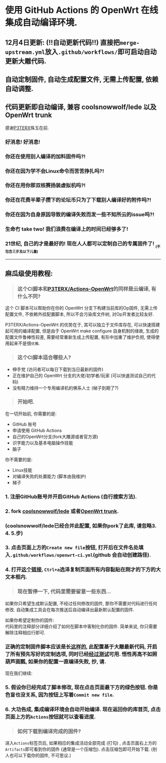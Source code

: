 # 使用 GitHub Actions 的 OpenWrt 在线集成自动编译环境.

## 12月4日更新: (!!自动更新代码!!) 直接把`merge-upstream.yml`放入`.github/workflows/`即可启动自动更新大雕代码.

## 自动定制固件, 自动生成配置文件, 无需上传配置, 依赖自动调整.

## 代码更新即自动编译, 兼容 coolsnowwolf/lede 以及 OpenWrt trunk

感谢[P3TERX](https://github.com/P3TERX/Actions-OpenWrt)珠玉在前.

### 好消息! 好消息!
### 你还在使用别人编译的加料固件吗?!
### 你还在因为学不会Linux命令而苦苦挣扎吗?!
### 你还在用你那双核赛扬装虚拟机吗?!
### 你还在花费半辈子攒下的论坛币只为了下载别人编译好的附件吗?!
### 你还在因为自身原因导致的编译失败而发一些不知所云的issue吗?!
### 生命冇 take two! 我们浪费在编译上的时间已经够多了!
### 21世纪, 自己的才是最好的! 现在人人都可以定制自己的专属固件了! <sub><sub>(不包含三岁及以下儿童)</sub></sub>

---

## 麻瓜级使用教程:

> ### 这个CI脚本和[P3TERX/Actions-OpenWrt](https://github.com/P3TERX/Actions-OpenWrt)的同样是云编译, 有什么不同?

这个 CI 脚本可以帮助你在你的 OpenWrt 分支下构建当前库的Op固件, 无需上传配置文件, 不依赖外挂配置脚本, 所以不会污染库文件树, 对Op开发者比较友好.

P3TERX/Actions-OpenWrt 的优势在于, 其可以独立于文件库存在, 可以快速搭建起可用的编译配置, 但是由于 OpenWrt make configure 自身机制的缘故, 生成的配置文件鲁棒性较差, 需要经常重新生成上传配置, 有形中加重了维护负担, 使得使用起来不是很`优雅`.

> ### 这个CI脚本适合哪些人?

- 伸手党 (访问者可以每日下载到当日最新的固件)
- 正在维护自己的 OpenWrt 分支的大佬/初学者/玩家 (可以快速测试自己的代码)
- 没有精力维持一个专用编译机的佛系人士 (梯子到期了?)

> ### 开始吧.

在一切开始前, 你需要的是:

- GitHub 账号
- 申请使用 GitHub Actions
- 自己的OpenWrt分支(fork大雕源或者官方源)
- 识字能力以及基本电脑操作技能
- 脑子

你不需要的是:

- Linux技能
- 对编译失败的处置能力 (脚本由我维护)
- 梯子

### 1. 注册GitHub账号并开启GitHub Actions (自行搜索方法).

### 2. fork [coolsnowwolf/lede](https://github.com/coolsnowwolf/lede) 或者[OpenWrt trunk](https://github.com/openwrt/openwrt).

### (coolsnowwolf/lede已经合并此配置, 如果你pork了此库, 请忽略3. 4. 5.步)

### 3. 点击页面上方的`Create new file`按钮, 打开后在文件名处填入`.github/workflows/openwrt-ci.yml`(github 会自动创建路径).

### 4. 打开[这个链接](https://raw.githubusercontent.com/KFERMercer/OpenWrt-CI/master/openwrt-ci.yml), `Ctrl+a`选泽复制页面所有内容黏贴在刚才的下方的大文本框内.

> ### 现在暂停一下, 代码里需要留意一些东西...

如果你只希望生成默认配置, 不经过任何修改的固件, 那你不需要对代码进行任何修改. 自动集成工具会在每次推送后自动编译出最新默认配置的固件.

如果你希望定制你的固件:\
代码里的注释部分详细介绍了如何在脚本中客制化你的固件. 简单来说, 你只需要解除注释相应行即可.

### 正确的定制固件脚本应该是长[这样的](https://github.com/KFERMercer/OpenWrt-by-lean/blob/CI-demo/.github/workflows/openwrt-ci.yml), 此配置基于大雕最新代码, 开启了所有预先写好的定制选项, 同时已经[经过测试](https://github.com/KFERMercer/OpenWrt-by-lean/commit/d31390d3e7b5f178d4e3456d401ded557c207398/checks?check_suite_id=334570354)可用. 悟性再高不如照葫芦画瓢, 如果你的配置一直编译失败, 抄, 请.

现在我们继续:

### 5. 假设你已经完成了脚本修改, 现在点击页面最下方的绿色按钮. 你是色盲也没关系, 因为按钮上写着`Commit new file`.

### 6. 大功告成, 集成编译环境会自动开始编译. 现在返回你的库首页, 点击页面上方的`Actions`按钮就可以查看进度.

> ### 如何下载到编译完成的固件?

进入`Actions`标签页后, 如果相应的集成活动全部完成 (打勾) , 点击页面右上方的`Artifacts`即可看到你的固件 (通常是一个压缩包). 点击压缩包即可开始下载. (别人也可以下载你的固件, 不可思议.)
